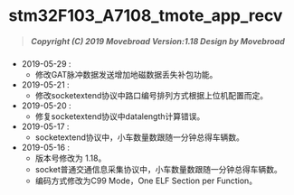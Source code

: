 # stm32F103_A7108_tmote_app_recv
> ##### Copyright (C) 2019 Movebroad Version:1.18 Design by Movebroad

* 2019-05-29 :
	* 修改GAT脉冲数据发送增加地磁数据丢失补包功能。
* 2019-05-21 :
	* 修改socketextend协议中路口编号排列方式根据上位机配置而定。
* 2019-05-20 :
	* 修复socketextend协议中datalength计算错误。
* 2019-05-17 :
	* socketextend协议中，小车数量数跟随一分钟总得车辆数。
* 2019-05-16 :
	* 版本号修改为 1.18。
	* socket普通交通信息采集协议中，小车数量数跟随一分钟总得车辆数。
	* 编码方式修改为C99 Mode，One ELF Section per Function。